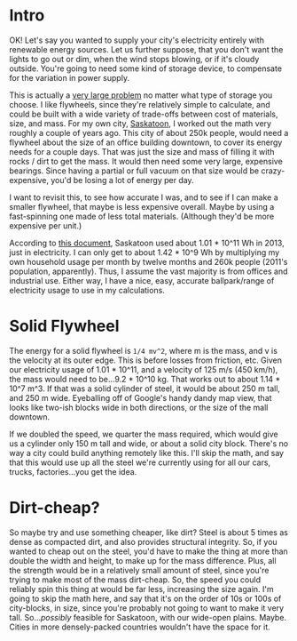 
# Intro
OK!
Let's say you wanted to supply your city's electricity entirely with renewable energy sources.
Let us further suppose, that you don't want the lights to go out or dim, when the wind stops blowing, or if it's cloudy outside.
You're going to need some kind of storage device, to compensate for the variation in power supply.

This is actually a [very large problem](http://physics.ucsd.edu/do-the-math/2011/09/got-storage-how-hard-can-it-be/) no matter what type of storage you choose.
I like flywheels, since they're relatively simple to calculate, and could be built with a wide variety of trade-offs between cost of materials, size, and mass.
For my own city, [Saskatoon](https://en.wikipedia.org/wiki/Saskatoon), I worked out the math very roughly a couple of years ago.
This city of about 250k people, would need a flywheel about the size of an office building downtown, to cover its energy needs for a couple days.
That was just the size and mass of filling it with rocks / dirt to get the mass.
It would then need some very large, expensive bearings.
Since having a partial or full vacuum on that size would be crazy-expensive, you'd be losing a lot of energy per day.

I want to revisit this, to see how accurate I was, and to see if I can make a smaller flywheel, that maybe is less expensive overall.
Maybe by using a fast-spinning one made of less total materials.
(Although they'd be more expensive per unit.)

According to [this document](https://www.saskatoon.ca/sites/default/files/documents/corporate-performance/environmental-corporate-initiatives/city-ENVIRO-FINAL-JULY29-web.pdf), Saskatoon used about 1.01 * 10^11 Wh in 2013, just in electricity.
I can only get to about 1.42 * 10^9 Wh by multiplying my own household usage per month by twelve months and 260k people (2011's population, apparently).
Thus, I assume the vast majority is from offices and industrial use.
Either way, I have a nice, easy, accurate ballpark/range of electricity usage to use in my calculations.

# Solid Flywheel
The energy for a solid flywheel is `1/4 mv^2`, where m is the mass, and v is the velocity at its outer edge.
This is before losses from friction, etc.
Given our electricity usage of 1.01 * 10^11, and a velocity of 125 m/s (450 km/h), the mass would need to be...9.2 * 10^10 kg.
That works out to about 1.14 * 10^7 m^3.
If that was a solid cylinder of steel, it would be about 250 m tall, and 250 m wide.
Eyeballing off of Google's handy dandy map view, that looks like two-ish blocks wide in both directions, or the size of the mall downtown.

If we doubled the speed, we quarter the mass required, which would give us a cylinder only 150 m tall and wide, or about a solid city block.
There's no way a city could build anything remotely like this.
I'll skip the math, and say that this would use up all the steel we're currently using for all our cars, trucks, factories...you get the idea.

# Dirt-cheap?
So maybe try and use something cheaper, like dirt?
Steel is about 5 times as dense as compacted dirt, and also provides structural integrity.
So, if you wanted to cheap out on the steel, you'd have to make the thing at more than double the width and height, to make up for the mass difference.
Plus, all the strength would be in a relatively small amount of steel, since you're trying to make most of the mass dirt-cheap.
So, the speed you could reliably spin this thing at would be far less, increasing the size again.
I'm going to skip the math here, and say that it's on the order of 10s or 100s of city-blocks, in size, since you're probably not going to want to make it very tall.
So...*possibly* feasible for Saskatoon, with our wide-open plains.
Maybe.
Cities in more densely-packed countries wouldn't have the space for it.
